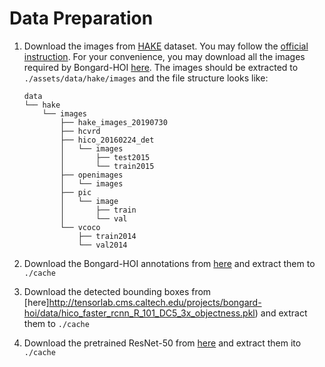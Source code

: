 Data Preparation
===

1. Download the images from [HAKE](http://hake-mvig.cn/) dataset. You may follow the [official instruction](https://github.com/DirtyHarryLYL/HAKE/tree/master/Images#download-images-for-hake). For your convenience, you may download all the images required by Bongard-HOI [here](http://tensorlab.cms.caltech.edu/projects/bongard-hoi/data/bongard_hoi_images.tar). The images should be extracted to `./assets/data/hake/images` and the file structure looks like:
    ```plain
    data
    └── hake
        └── images
            ├── hake_images_20190730
            ├── hcvrd
            ├── hico_20160224_det
            │   └── images
            │       ├── test2015
            │       └── train2015
            ├── openimages
            │   └── images
            ├── pic
            │   └── image
            │       ├── train
            │       └── val
            └── vcoco
                ├── train2014
                └── val2014
    ```

2. Download the Bongard-HOI annotations from [here](http://tensorlab.cms.caltech.edu/projects/bongard-hoi/data/bongard_hoi_annotations.tar) and extract them to `./cache`

3. Download the detected bounding boxes from [here]http://tensorlab.cms.caltech.edu/projects/bongard-hoi/data/hico_faster_rcnn_R_101_DC5_3x_objectness.pkl) and extract them to `./cache`

4. Download the pretrained ResNet-50 from [here](http://tensorlab.cms.caltech.edu/projects/bongard-hoi/data/resnet.tar) and extract them ito `./cache`
